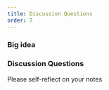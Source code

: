 ```yaml
---
title: Discussion Questions
order: 7
---
```


### Big idea


### Discussion Questions

Please self-reflect on your notes
